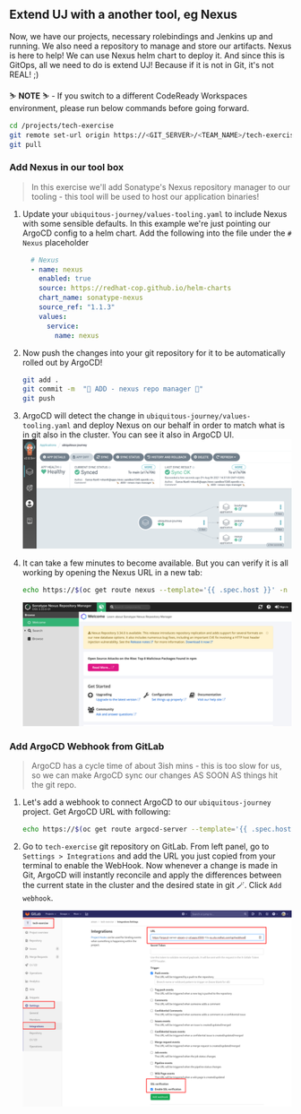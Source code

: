 ## Extend UJ with a another tool, eg Nexus 
Now, we have our projects, necessary rolebindings and Jenkins up and running. We also need a repository to manage and store our artifacts. Nexus is here to help! We can use Nexus helm chart to deploy it. And since this is GitOps, all we need to do is extend UJ! Because if it is not in Git, it's not REAL! ;)

<p class="warn">
    ⛷️ <b>NOTE</b> ⛷️ - If you switch to a different CodeReady Workspaces environment, please run below commands before going forward.
</p>

```bash
cd /projects/tech-exercise
git remote set-url origin https://<GIT_SERVER>/<TEAM_NAME>/tech-exercise.git
git pull
```
### Add Nexus in our tool box
> In this exercise we'll add Sonatype's Nexus repository manager to our tooling - this tool will be used to host our application binaries!

1. Update your `ubiquitous-journey/values-tooling.yaml` to include Nexus with some sensible defaults. In this example we're just pointing our ArgoCD config to a helm chart. Add the following into the file under the `# Nexus` placeholder

    ```yaml
      # Nexus
      - name: nexus
        enabled: true
        source: https://redhat-cop.github.io/helm-charts
        chart_name: sonatype-nexus
        source_ref: "1.1.3"
        values:
          service:
            name: nexus
    ```

2. Now push the changes into your git repository for it to be automatically rolled out by ArgoCD!

    ```bash
    git add .
    git commit -m  "🦘 ADD - nexus repo manager 🦘"
    git push 
    ```

3. ArgoCD will detect the change in `ubiquitous-journey/values-tooling.yaml` and deploy Nexus on our behalf in order to match what is in git also in the cluster. You can see it also in ArgoCD UI.
![argocd-nexus](images/argocd-nexus.png)

4. It can take a few minutes to become available. But you can verify it is all working by opening the Nexus URL in a new tab:

    ```bash
    echo https://$(oc get route nexus --template='{{ .spec.host }}' -n ${TEAM_NAME}-ci-cd)
    ```
    ![nexus](images/nexus.png)

### Add ArgoCD Webhook from GitLab
> ArgoCD has a cycle time of about 3ish mins - this is too slow for us, so we can make ArgoCD sync our changes AS SOON AS things hit the git repo.

1. Let's add a webhook to connect ArgoCD to our `ubiquitous-journey` project. Get ArgoCD URL with following:

    ```bash
    echo https://$(oc get route argocd-server --template='{{ .spec.host }}'/api/webhook  -n ${TEAM_NAME}-ci-cd)
    ```

2. Go to `tech-exercise` git repository on GitLab. From left panel, go to `Settings > Integrations` and add the URL you just copied from your terminal to enable the WebHook. Now whenever a change is made in Git, ArgoCD will instantly reconcile and apply the differences between the current state in the cluster and the desired state in git 🪄. Click `Add webhook`.

    ![gitlab-argocd-webhook](images/gitlab-argocd-webhook.png)

